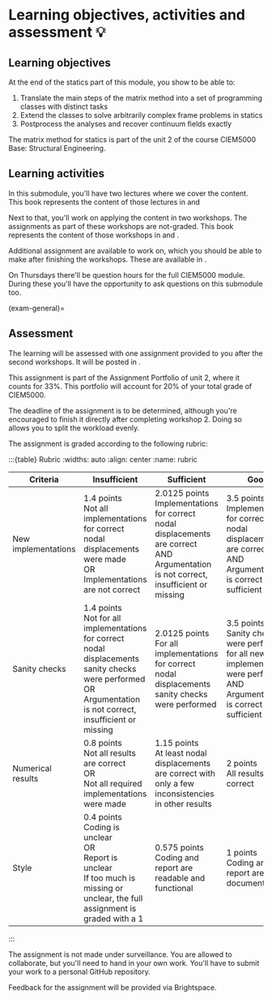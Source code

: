 # Learning objectives, activities and assessment 💡

## Learning objectives
At the end of the statics part of this module, you show to be able to:
1.	Translate the main steps of the matrix method into a set of programming classes with distinct tasks
2. Extend the classes to solve arbitrarily complex frame problems in statics
3. Postprocess the analyses and recover continuum fields exactly

The matrix method for statics is part of the unit 2 of the course CIEM5000 Base: Structural Engineering.

## Learning activities
In this submodule, you'll have two lectures where we cover the content. This book represents the content of those lectures in [](lecture1.md) and [](lecture2.md) 

Next to that, you'll work on applying the content in two workshops. The assignments as part of these workshops are not-graded. This book represents the content of those workshops in [](workshop1.md) and [](workshop2.md).

Additional assignment are available to work on, which you should be able to make after finishing the workshops. These are available in [](additional.md).

On Thursdays there'll be question hours for the full CIEM5000 module. During these you'll have the opportunity to ask questions on this submodule too.

(exam-general)=
## Assessment
The learning will be assessed with one assignment provided to you after the second workshops. It will be posted in [](assignment.md).

This assignment is part of the Assignment Portfolio of unit 2, where it counts for 33%. This portfolio will account for 20% of your total grade of CIEM5000.

The deadline of the assignment is to be determined, although you're encouraged to finish it directly after completing workshop 2. Doing so allows you to split the workload evenly.

The assignment is graded according to the following rubric:

:::{table} Rubric
:widths: auto
:align: center
:name: rubric

| Criteria | Insufficient | Sufficient | Good|
| --- | --- | --- | --- |
| New implementations | 1.4 points <br> Not all implementations for correct nodal displacements were made <br> OR <br> Implementations are not correct | 2.0125 points <br> Implementations for correct nodal displacements are correct <br> AND <br> Argumentation is not correct, insufficient or missing | 3.5 points <br> Implementations for correct nodal displacements are correct <br> AND <br> Argumentation is correct and sufficient |
| Sanity checks | 1.4 points <br> Not for all implementations for correct nodal displacements sanity checks were performed<br>OR<br>Argumentation is not correct, insufficient or missing | 2.0125 points <br> For all implementations for correct nodal displacements sanity checks were performed | 3.5 points <br> Sanity checks were performed for all new code implementations were performed <br>AND<br>Argumentation is correct and sufficient |
| Numerical results | 0.8 points <br> Not all results are correct<br>OR<br>Not all required implementations were made | 1.15 points<br>At least nodal displacements are correct with only a few inconsistencies in other results | 2 points <br> All results are correct |
| Style | 0.4 points <br> Coding is unclear<br>OR<br>Report is unclear<br>If too much is missing or unclear, the full assignment is graded with a 1 | 0.575 points<br> Coding and report are readable and functional | 1 points <br> Coding and report are well documented |

:::

The assignment is not made under surveillance. You are allowed to collaborate, but you'll need to hand in your own work. You'll have to submit your work to a personal GitHub repository.

Feedback for the assignment will be provided via Brightspace.